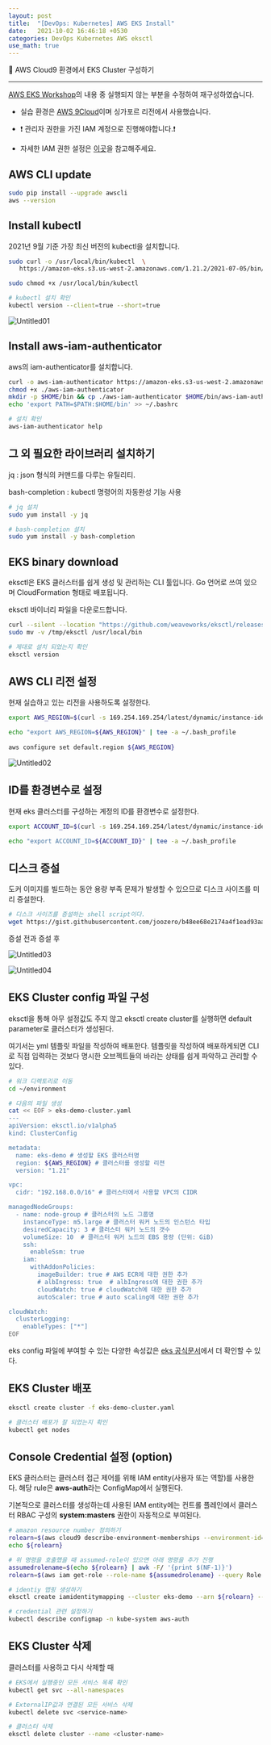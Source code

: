 ```yaml
---
layout: post
title:  "[DevOps: Kubernetes] AWS EKS Install"
date:   2021-10-02 16:46:18 +0530
categories: DevOps Kubernetes AWS eksctl
use_math: true
---
```

🌌 AWS Cloud9 환경에서 EKS Cluster 구성하기

_____________________________________


[AWS EKS Workshop](https://awskrug.github.io/eks-workshop/prerequisites/)의 내용 중 실행되지 않는 부분을 수정하여 재구성하였습니다.

* 실습 환경은 [AWS 9Cloud](https://ap-southeast-1.console.aws.amazon.com/cloud9/home?region=ap-southeast-1)이며 싱가포르 리전에서 사용했습니다. 

* ❗ 관리자 권한을 가진 IAM 계정으로 진행해야합니다.❗ 

* 자세한 IAM 권한 설정은 [이곳](https://aws-eks-web-application.workshop.aws/ko/30-setting/100-aws-cloud9.html)을 참고해주세요.

## AWS CLI update

```bash
sudo pip install --upgrade awscli
aws --version
```

## Install kubectl

2021년 9월 기준 가장 최신 버전의 kubectl을 설치합니다.

```bash
sudo curl -o /usr/local/bin/kubectl  \
   https://amazon-eks.s3.us-west-2.amazonaws.com/1.21.2/2021-07-05/bin/linux/amd64/kubectl

sudo chmod +x /usr/local/bin/kubectl

# kubectl 설치 확인
kubectl version --client=true --short=true
```

![Untitled01](https://user-images.githubusercontent.com/59910975/142176673-52daa544-8473-4f66-a566-aef0568d8b65.png)

## Install aws-iam-authenticator

aws의 iam-authenticator를 설치합니다. 

```bash
curl -o aws-iam-authenticator https://amazon-eks.s3-us-west-2.amazonaws.com/1.21.2/2021-07-05/bin/linux/amd64/aws-iam-authenticator
chmod +x ./aws-iam-authenticator
mkdir -p $HOME/bin && cp ./aws-iam-authenticator $HOME/bin/aws-iam-authenticator && export PATH=$PATH:$HOME/bin
echo 'export PATH=$PATH:$HOME/bin' >> ~/.bashrc

# 설치 확인
aws-iam-authenticator help
```

## 그 외 필요한 라이브러리 설치하기

jq : json 형식의 커맨드를 다루는 유틸리티. 

bash-completion : kubectl 명령어의 자동완성 기능 사용

```bash
# jq 설치
sudo yum install -y jq

# bash-completion 설치
sudo yum install -y bash-completion
```

## EKS binary download

eksctl은 EKS 클러스터를 쉽게 생성 및 관리하는 CLI 툴입니다. Go 언어로 쓰여 있으며 CloudFormation 형태로 배포됩니다.

eksctl 바이너리 파일을 다운로드합니다.

```bash
curl --silent --location "https://github.com/weaveworks/eksctl/releases/latest/download/eksctl_$(uname -s)_amd64.tar.gz" | tar xz -C /tmp
sudo mv -v /tmp/eksctl /usr/local/bin

# 제대로 설치 되었는지 확인
eksctl version
```

## AWS CLI 리전 설정

현재 실습하고 있는 리전을 사용하도록 설정한다.

```bash
export AWS_REGION=$(curl -s 169.254.169.254/latest/dynamic/instance-identity/document | jq -r '.region')

echo "export AWS_REGION=${AWS_REGION}" | tee -a ~/.bash_profile
   
aws configure set default.region ${AWS_REGION}
```

![Untitled02](https://user-images.githubusercontent.com/59910975/142176665-0b2580ed-6adf-40be-a737-02f443b8dac4.png)

## ID를 환경변수로 설정

현재 eks 클러스터를 구성하는 계정의 ID를 환경변수로 설정한다.

```bash
export ACCOUNT_ID=$(curl -s 169.254.169.254/latest/dynamic/instance-identity/document | jq -r '.accountId')

echo "export ACCOUNT_ID=${ACCOUNT_ID}" | tee -a ~/.bash_profile
```

## 디스크 증설

도커 이미지를 빌드하는 동안 용량 부족 문제가 발생할 수 있으므로 디스크 사이즈를 미리 증설한다.

```bash
# 디스크 사이즈를 증설하는 shell script이다.
wget https://gist.githubusercontent.com/joozero/b48ee68e2174a4f1ead93aaf2b582090/raw/2dda79390a10328df66e5f6162846017c682bef5/resize.sh
```

증설 전과 증설 후

![Untitled03](https://user-images.githubusercontent.com/59910975/142176668-687d7a93-1367-4431-be6e-7a3083ff5b7e.png)

![Untitled04](https://user-images.githubusercontent.com/59910975/142176671-ec074d8b-adce-43d3-8ce0-7e531cfa35ec.png)

## EKS Cluster config 파일 구성

eksctl을 통해 아무 설정값도 주지 않고 eksctl create cluster를 실행하면 default parameter로 클러스터가 생성된다.

여기서는 yml 템플릿 파일을 작성하여 배포한다. 템플릿을 작성하여 배포하게되면 CLI로 직접 입력하는 것보다 명시한 오브젝트들의 바라는 상태를 쉽게 파악하고 관리할 수 있다.

```bash
# 워크 디렉토리로 이동
cd ~/environment

# 다음의 파일 생성
cat << EOF > eks-demo-cluster.yaml
---
apiVersion: eksctl.io/v1alpha5
kind: ClusterConfig

metadata:
  name: eks-demo # 생성할 EKS 클러스터명
  region: ${AWS_REGION} # 클러스터를 생성할 리젼
  version: "1.21"

vpc:
  cidr: "192.168.0.0/16" # 클러스터에서 사용할 VPC의 CIDR

managedNodeGroups:
  - name: node-group # 클러스터의 노드 그룹명
    instanceType: m5.large # 클러스터 워커 노드의 인스턴스 타입
    desiredCapacity: 3 # 클러스터 워커 노드의 갯수
    volumeSize: 10  # 클러스터 워커 노드의 EBS 용량 (단위: GiB)
    ssh:
      enableSsm: true
    iam:
      withAddonPolicies:
        imageBuilder: true # AWS ECR에 대한 권한 추가
        # albIngress: true  # albIngress에 대한 권한 추가
        cloudWatch: true # cloudWatch에 대한 권한 추가
        autoScaler: true # auto scaling에 대한 권한 추가

cloudWatch:
  clusterLogging:
    enableTypes: ["*"]
EOF
```

eks config 파일에 부여할 수 있는 다양한 속성값은 [eks 공식문서](https://eksctl.io/usage/creating-and-managing-clusters/)에서 더 확인할 수 있다.

## EKS Cluster 배포

```bash
eksctl create cluster -f eks-demo-cluster.yaml

# 클러스터 배포가 잘 되었는지 확인
kubectl get nodes
```

## Console Credential 설정 (option)

EKS 클러스터는 클러스터 접근 제어를 위해 IAM entity(사용자 또는 역할)를 사용한다. 해당 rule은 **aws-auth**라는 ConfigMap에서 실행된다. 

기본적으로 클러스터를 생성하는데 사용된 IAM entity에는 컨트롤 플레인에서 클러스터 RBAC 구성의 **system:masters** 권한이 자동적으로 부여된다.

```bash
# amazon resource number 정의하기
rolearn=$(aws cloud9 describe-environment-memberships --environment-id=$C9_PID | jq -r '.memberships[].userArn')
echo ${rolearn}

# 위 명령을 호출했을 때 assumed-role이 있으면 아래 명령을 추가 진행
assumedrolename=$(echo ${rolearn} | awk -F/ '{print $(NF-1)}')
rolearn=$(aws iam get-role --role-name ${assumedrolename} --query Role.Arn --output text)

# identiy 맵핑 생성하기
eksctl create iamidentitymapping --cluster eks-demo --arn ${rolearn} --group system:masters --username admin

# credential 관련 설정하기
kubectl describe configmap -n kube-system aws-auth
```


## EKS Cluster 삭제

클러스터를 사용하고 다시 삭제할 때

```bash
# EKS에서 실행중인 모든 서비스 목록 확인
kubectl get svc --all-namespaces

# ExternalIP값과 연결된 모든 서비스 삭제
kubectl delete svc <service-name>

# 클러스터 삭제
eksctl delete cluster --name <cluster-name>
```
